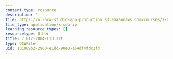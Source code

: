 ```yaml
---
content_type: resource
description: ''
file: https://ol-ocw-studio-app-production.s3.amazonaws.com/courses/7-01sc-fundamentals-of-biology-fall-2011/131989b22960e1dd90e0a54df4fdc1fd_7.012-2004-L13.srt
file_type: application/x-subrip
learning_resource_types: []
resourcetype: Other
title: 7.012-2004-L13.srt
type: OCWFile
uid: 131989b2-2960-e1dd-90e0-a54df4fdc1fd
---
```

